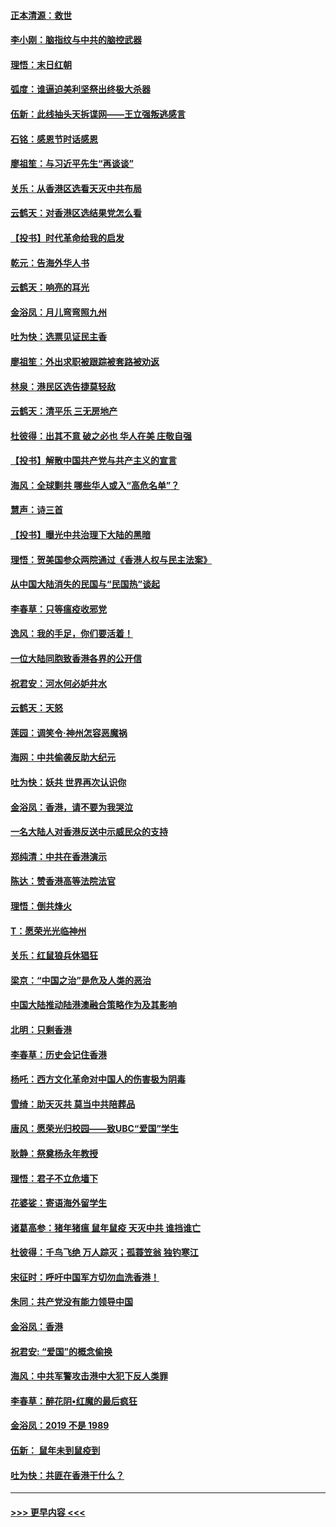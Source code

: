 #### [正本清源：救世](../pages/nsc993/n11689134.md?t=11292022) 
#### [李小刚：脑指纹与中共的脑控武器](../pages/nsc993/n11688900.md?t=11292022) 
#### [理悟：末日红朝](../pages/nsc993/n11688829.md?t=11292022) 
#### [弧度：谁逼迫美利坚祭出终极大杀器](../pages/nsc993/n11688735.md?t=11292022) 
#### [伍新：此线抽头天拆谍网——王立强叛逃感言](../pages/nsc993/n11687981.md?t=11292022) 
#### [石铭：感恩节时话感恩](../pages/nsc993/n11687568.md?t=11292022) 
#### [廖祖笙：与习近平先生“再谈谈”](../pages/nsc993/n11687005.md?t=11292022) 
#### [关乐：从香港区选看天灭中共布局](../pages/nsc993/n11686647.md?t=11292022) 
#### [云鹤天：对香港区选结果党怎么看](../pages/nsc993/n11686216.md?t=11292022) 
#### [【投书】时代革命给我的启发](../pages/nsc993/n11684287.md?t=11292022) 
#### [乾元：告海外华人书](../pages/nsc993/n11684044.md?t=11292022) 
#### [云鹤天：响亮的耳光](../pages/nsc993/n11684254.md?t=11292022) 
#### [金浴凤：月儿弯弯照九州](../pages/nsc993/n11684231.md?t=11292022) 
#### [吐为快：选票见证民主香](../pages/nsc993/n11684206.md?t=11292022) 
#### [廖祖笙：外出求职被跟踪被套路被劝返](../pages/nsc993/n11683874.md?t=11292022) 
#### [林泉：港民区选告捷莫轻敌](../pages/nsc993/n11683930.md?t=11292022) 
#### [云鹤天：清平乐 三无房地产](../pages/nsc993/n11681521.md?t=11292022) 
#### [杜彼得：出其不意 破之必也 华人在美 庄敬自强](../pages/nsc993/n11679554.md?t=11292022) 
#### [【投书】解散中国共产党与共产主义的宣言](../pages/nsc993/n11679177.md?t=11292022) 
#### [海风：全球剿共 哪些华人或入“高危名单”？](../pages/nsc993/n11678617.md?t=11292022) 
#### [慧声：诗三首](../pages/nsc993/n11678848.md?t=11292022) 
#### [【投书】曝光中共治理下大陆的黑暗](../pages/nsc993/n11678674.md?t=11292022) 
#### [理悟：贺美国参众两院通过《香港人权与民主法案》](../pages/nsc993/n11678104.md?t=11292022) 
#### [从中国大陆消失的民国与“民国热”谈起](../pages/nsc993/n11678075.md?t=11292022) 
#### [李春草：只等瘟疫收邪党](../pages/nsc993/n11677308.md?t=11292022) 
#### [逸风：我的手足，你们要活着！](../pages/nsc993/n11676352.md?t=11292022) 
#### [一位大陆同胞致香港各界的公开信](../pages/nsc993/n11675761.md?t=11292022) 
#### [祝君安：河水何必妒井水](../pages/nsc993/n11675746.md?t=11292022) 
#### [云鹤天：天怒](../pages/nsc993/n11675718.md?t=11292022) 
#### [莲园：调笑令‧神州怎容恶魔祸](../pages/nsc993/n11675648.md?t=11292022) 
#### [海网：中共偷袭反助大纪元](../pages/nsc993/n11673515.md?t=11292022) 
#### [吐为快：妖共 世界再次认识你](../pages/nsc993/n11673506.md?t=11292022) 
#### [金浴凤：香港，请不要为我哭泣](../pages/nsc993/n11673248.md?t=11292022) 
#### [一名大陆人对香港反送中示威民众的支持](../pages/nsc993/n11672615.md?t=11292022) 
#### [郑纯清：中共在香港演示](../pages/nsc993/n11670539.md?t=11292022) 
#### [陈达：赞香港高等法院法官](../pages/nsc993/n11669542.md?t=11292022) 
#### [理悟：倒共烽火](../pages/nsc993/n11668844.md?t=11292022) 
#### [T：愿荣光光临神州](../pages/nsc993/n11668421.md?t=11292022) 
#### [关乐：红鼠狼兵休猖狂](../pages/nsc993/n11668378.md?t=11292022) 
#### [梁京：“中国之治”是危及人类的恶治](../pages/nsc993/n11668328.md?t=11292022) 
#### [中国大陆推动陆港澳融合策略作为及其影响](../pages/nsc993/n11668157.md?t=11292022) 
#### [北明：只剩香港](../pages/nsc993/n11668002.md?t=11292022) 
#### [李春草：历史会记住香港](../pages/nsc993/n11667927.md?t=11292022) 
#### [杨吒：西方文化革命对中国人的伤害极为阴毒](../pages/nsc993/n11664521.md?t=11292022) 
#### [雪绮：助天灭共 莫当中共陪葬品](../pages/nsc993/n11662650.md?t=11292022) 
#### [唐风：愿荣光归校园——致UBC“爱国”学生](../pages/nsc993/n11662194.md?t=11292022) 
#### [耿静：祭奠杨永年教授](../pages/nsc993/n11662514.md?t=11292022) 
#### [理悟：君子不立危墙下](../pages/nsc993/n11662172.md?t=11292022) 
#### [花婆娑：寄语海外留学生](../pages/nsc993/n11662121.md?t=11292022) 
#### [诸葛高参：猪年猪瘟 鼠年鼠疫 天灭中共 谁挡谁亡](../pages/nsc993/n11661980.md?t=11292022) 
#### [杜彼得：千鸟飞绝 万人踪灭；孤蓑笠翁 独钓寒江](../pages/nsc993/n11661170.md?t=11292022) 
#### [宋征时：呼吁中国军方切勿血洗香港！](../pages/nsc993/n11415318.md?t=11292022) 
#### [朱同：共产党没有能力领导中国](../pages/nsc993/n11660421.md?t=11292022) 
#### [金浴凤：香港](../pages/nsc993/n11660419.md?t=11292022) 
#### [祝君安: “爱国”的概念偷换](../pages/nsc993/n11659706.md?t=11292022) 
#### [海风：中共军警攻击港中大犯下反人类罪](../pages/nsc993/n11659632.md?t=11292022) 
#### [李春草：醉花阴•红魔的最后疯狂](../pages/nsc993/n11659287.md?t=11292022) 
#### [金浴凤：2019 不是 1989](../pages/nsc993/n11657663.md?t=11292022) 
#### [伍新： 鼠年未到鼠疫到](../pages/nsc993/n11655098.md?t=11292022) 
#### [吐为快：共匪在香港干什么？](../pages/nsc993/n11654891.md?t=11292022) 

----
#### [ >>> 更早内容 <<< ](../indexes/nsc993-earlier.md)
